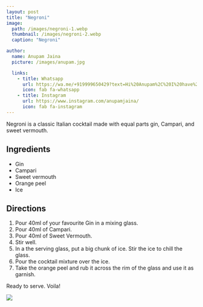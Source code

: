 ```yaml
---
layout: post
title: "Negroni"
image:
  path: /images/negroni-1.webp
  thumbnail: /images/negroni-2.webp
  caption: "Negroni"

author:
  name: Anupam Jaina
  picture: /images/anupam.jpg

  links:
    - title: Whatsapp
      url: https://wa.me/+919999650429?text=Hi%20Anupam%2C%20I%20have%20a%20quick%20question%20about%20your%20Margarita%20recipe
      icon: fab fa-whatsapp
    - title: Instagram
      url: https://www.instagram.com/anupamjaina/
      icon: fab fa-instagram
---
```


Negroni is a classic Italian cocktail made with equal parts gin, Campari, and sweet vermouth.

## Ingredients

- Gin
- ⁠Campari
- Sweet vermouth
- ⁠⁠Orange peel
- ⁠⁠Ice

## Directions

1. Pour 40ml of your favourite Gin in a mixing glass.
2. Pour 40ml of Campari.
3. Pour 40ml of Sweet Vermouth.
4. Stir well.
5. In a the serving glass, put a big chunk of ice. Stir the ice to chill the glass.
6. Pour the cocktail mixture over the ice.
7. Take the orange peel and rub it across the rim of the glass and use it as garnish.

Ready to serve. Voila!

<img src="/rosies-recipes/images/negroni-2.webp">
